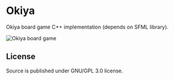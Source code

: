 # Okiya

Okiya board game C++ implementation (depends on SFML library).

![Okiya board game](http://www.cyberfab.fr/img/actus/jactalea/okiya/okiya.jpg "Okiya board game")

## License

Source is published under GNU/GPL 3.0 license.


